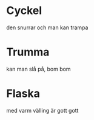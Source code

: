 # Cyckel 
den snurrar och man kan trampa

# Trumma
kan man slå på, bom bom

# Flaska
med varm välling är gott gott
